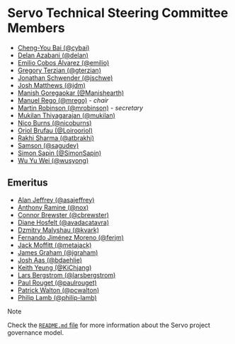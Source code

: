 # Servo Technical Steering Committee Members

- [Cheng-You Bai (@cybai)](https://github.com/cybai)
- [Delan Azabani (@delan)](https://github.com/delan)
- [Emilio Cobos Álvarez (@emilio)](https://github.com/emilio)
- [Gregory Terzian (@gterzian)](https://github.com/gterzian)
- [Jonathan Schwender (@jschwe)](https://github.com/jschwe)
- [Josh Matthews (@jdm)](https://github.com/jdm)
- [Manish Goregaokar (@Manishearth)](https://github.com/Manishearth)
- [Manuel Rego (@mrego)](https://github.com/mrego) - *chair*
- [Martin Robinson (@mrobinson)](https://github.com/mrobinson) - *secretary*
- [Mukilan Thiyagarajan (@mukilan)](https://github.com/mukilan)
- [Nico Burns (@nicoburns)](https://github.com/nicoburns)
- [Oriol Brufau (@Loirooriol)](https://github.com/Loirooriol)
- [Rakhi Sharma (@atbrakhi)](https://github.com/atbrakhi)
- [Samson (@sagudev)](https://github.com/sagudev)
- [Simon Sapin (@SimonSapin)](https://github.com/SimonSapin)
- [Wu Yu Wei (@wusyong)](https://github.com/wusyong)

## Emeritus

- [Alan Jeffrey (@asajeffrey)](https://github.com/asajeffrey)
- [Anthony Ramine (@nox)](https://github.com/nox)
- [Connor Brewster (@cbrewster)](https://github.com/cbrewster)
- [Diane Hosfelt (@avadacatavra)](https://github.com/avadacatavra)
- [Dzmitry Malyshau (@kvark)](https://github.com/kvark)
- [Fernando Jiménez Moreno (@ferjm)](https://github.com/ferjm)
- [Jack Moffitt (@metajack)](https://github.com/metajack)
- [James Graham (@jgraham)](https://github.com/jgraham)
- [Josh Aas (@bdaehlie)](https://github.com/bdaehlie)
- [Keith Yeung (@KiChjang)](https://github.com/KiChjang)
- [Lars Bergstrom (@larsbergstrom)](https://github.com/larsbergstrom)
- [Paul Rouget (@paulrouget)](https://github.com/paulrouget)
- [Patrick Walton (@pcwalton)](https://github.com/pcwalton)
- [Philip Lamb (@philip-lamb)](https://github.com/philip-lamb)

> [!NOTE]
> Check the [`README.md` file](README.md) for more information about the Servo project governance model.

